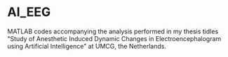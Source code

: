 # AI_EEG
MATLAB codes accompanying the analysis performed in my thesis tidles "Study of Anesthetic Induced Dynamic Changes in Electroencephalogram using Artificial Intelligence" at UMCG, the Netherlands.
